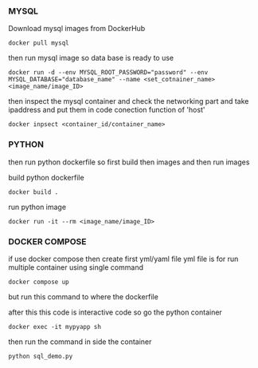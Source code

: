 ### MYSQL

Download mysql images from DockerHub 

```
docker pull mysql
```

then run mysql image so data base is ready to use 

```
docker run -d --env MYSQL_ROOT_PASSWORD="password" --env MYSQL_DATABASE="database_name" --name <set_cotnainer_name> <image_name/image_ID>

```
then inspect the mysql container and check the networking part and take ipaddress and put them in code conection function of 'host'

```
docker inpsect <container_id/container_name>
```

### PYTHON

then run python dockerfile so first build then images and then run images

build python dockerfile

```
docker build .
```

run python image

```
docker run -it --rm <image_name/image_ID>
```

### DOCKER COMPOSE 

if use docker compose then create first yml/yaml file yml file is for run multiple container using single command

```
docker compose up
```

but run this command to where the dockerfile 


after this this code is interactive code so go the python container 

```
docker exec -it mypyapp sh
```
then run the command in side the container 

```
python sql_demo.py
```


